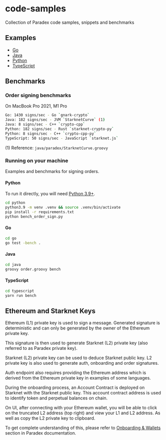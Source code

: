 # code-samples

Collection of Paradex code samples, snippets and benchmarks

## Examples

* [Go](go/README.md)
* [Java](java/README.md)
* [Python](python/README.md)
* [TypeScript](typescript/README.md)

## Benchmarks

### Order signing benchmarks

On MacBook Pro 2021, M1 Pro

```bash
Go: 1430 signs/sec - Go `gnark-crypto`
Java: 182 signs/sec - JVM `StarknetCurve` (1)
Java: 8 signs/sec - C++ `crypto-cpp`
Python: 182 signs/sec - Rust `starknet-crypto-py`
Python: 8 signs/sec - C++ `crypto-cpp-py`
TypeScript: 50 signs/sec - JavaScript `starknet.js`
```

(1) Reference: `java/paradex/StarknetCurve.groovy`

### Running on your machine

Examples and benchmarks for signing orders.

#### Python

To run it directly, you will need [Python 3.9+](https://www.python.org/downloads/).

```bash
cd python
python3.9 -m venv .venv && source .venv/bin/activate
pip install -r requirements.txt
python bench_order_sign.py
```

#### Go

```bash
cd go
go test -bench .
```

#### Java

```bash
cd java
groovy order.groovy bench
```

#### TypeScript

```bash
cd typescript
yarn run bench
```

## Ethereum and Starknet Keys

Ethereum (L1) private key is used to sign a message. Generated signature is
deterministic and can only be generated by the owner of the Ethereum private key.

This signature is then used to generate Starknet (L2) private key
(also referred to as Paradex private key).

Starknet (L2) private key can be used to deduce Starknet public key.
L2 private key is also used to generate auth, onboarding and order signatures.

Auth endpoint also requires providing the Ethereum address which is derived
from the Ethereum private key in examples of some languages.

During the onboarding process, an Account Contract is deployed on Starknet
with the Starknet public key. This account contract address is used to identify
token and perpetual balances on chain.

On UI, after connecting with your Ethereum wallet, you will be able to click on
the truncated L2 address (top right) and view your L1 and L2 address. As well as copy the
L2 private key to clipboard.

To get complete understanding of this, please refer to [Onboarding & Wallets](https://docs.paradex.trade/getting-started/onboarding-and-wallets) section in Paradex documentation.
